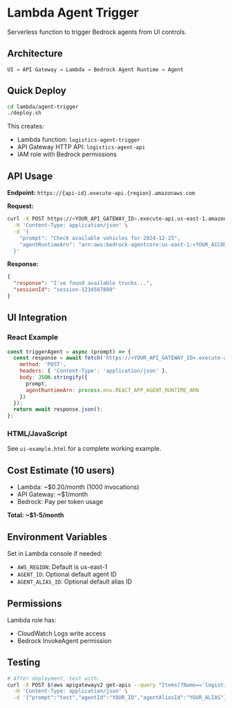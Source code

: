 # Lambda Agent Trigger

Serverless function to trigger Bedrock agents from UI controls.

## Architecture

```
UI → API Gateway → Lambda → Bedrock Agent Runtime → Agent
```

## Quick Deploy

```bash
cd lambda/agent-trigger
./deploy.sh
```

This creates:
- Lambda function: `logistics-agent-trigger`
- API Gateway HTTP API: `logistics-agent-api`
- IAM role with Bedrock permissions

## API Usage

**Endpoint:** `https://{api-id}.execute-api.{region}.amazonaws.com`

**Request:**
```bash
curl -X POST https://<YOUR_API_GATEWAY_ID>.execute-api.us-east-1.amazonaws.com \
  -H 'Content-Type: application/json' \
  -d '{
    "prompt": "Check available vehicles for 2024-12-25",
    "agentRuntimeArn": "arn:aws:bedrock-agentcore:us-east-1:<YOUR_ACCOUNT_ID>:runtime/<YOUR_AGENT_NAME>"
  }'
```

**Response:**
```json
{
  "response": "I've found available trucks...",
  "sessionId": "session-1234567890"
}
```

## UI Integration

### React Example
```javascript
const triggerAgent = async (prompt) => {
  const response = await fetch('https://<YOUR_API_GATEWAY_ID>.execute-api.us-east-1.amazonaws.com', {
    method: 'POST',
    headers: { 'Content-Type': 'application/json' },
    body: JSON.stringify({
      prompt,
      agentRuntimeArn: process.env.REACT_APP_AGENT_RUNTIME_ARN
    })
  });
  return await response.json();
};
```

### HTML/JavaScript
See `ui-example.html` for a complete working example.

## Cost Estimate (10 users)

- Lambda: ~$0.20/month (1000 invocations)
- API Gateway: ~$1/month
- Bedrock: Pay per token usage

**Total: ~$1-5/month**

## Environment Variables

Set in Lambda console if needed:
- `AWS_REGION`: Default is us-east-1
- `AGENT_ID`: Optional default agent ID
- `AGENT_ALIAS_ID`: Optional default alias ID

## Permissions

Lambda role has:
- CloudWatch Logs write access
- Bedrock InvokeAgent permission

## Testing

```bash
# After deployment, test with:
curl -X POST $(aws apigatewayv2 get-apis --query "Items[?Name=='logistics-agent-api'].ApiEndpoint" --output text) \
  -H 'Content-Type: application/json' \
  -d '{"prompt":"test","agentId":"YOUR_ID","agentAliasId":"YOUR_ALIAS"}'
```

